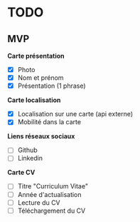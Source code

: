 # TODO

## MVP

**Carte présentation**

- [x] Photo
- [x] Nom et prénom
- [x] Présentation (1 phrase)

**Carte localisation**

- [x] Localisation sur une carte (api externe)
- [x] Mobilité dans la carte

**Liens réseaux sociaux**

- [ ] Github
- [ ] Linkedin

**Carte CV**

- [ ] Titre "Curriculum Vitae"
- [ ] Année d'actualisation
- [ ] Lecture du CV
- [ ] Téléchargement du CV